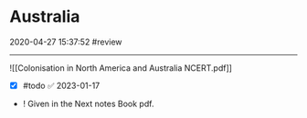 # Australia

2020-04-27 15:37:52
#review

---

![[Colonisation in North America and Australia NCERT.pdf]]

- [x] #todo ✅ 2023-01-17

- ! Given in the Next notes Book pdf.
